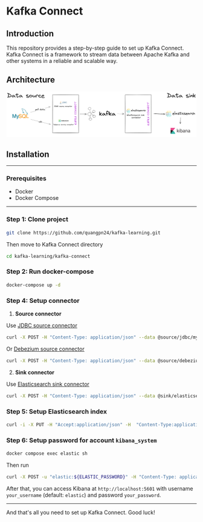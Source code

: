 # Kafka Connect
## Introduction
This repository provides a step-by-step guide to set up Kafka Connect. Kafka Connect is a framework to stream data between Apache Kafka and other systems in a reliable and scalable way.

## Architecture
![](./assets/architecture.png)
## Installation

---
### Prerequisites
- Docker
- Docker Compose
---

### Step 1: Clone project
```bash 
git clone https://github.com/quangpn24/kafka-learning.git 
```
Then move to Kafka Connect directory 
```bash
cd kafka-learning/kafka-connect
```
### Step 2: Run docker-compose
```bash
docker-compose up -d
```
### Step 4: Setup connector
1. **Source connector**

 Use [JDBC source connector](https://docs.confluent.io/kafka-connectors/jdbc/current/source-connector/overview.html)
```bash
curl -X POST -H "Content-Type: application/json" --data @source/jdbc/mysql-todo-source.json http://localhost:8083/connectors
```
Or [Debezium source connector](https://docs.confluent.io/kafka-connectors/debezium-mysql-source/current/overview.html)
```bash
curl -X POST -H "Content-Type: application/json" --data @source/debezium/mysql-user-source.json http://localhost:8083/connectors
```
2. **Sink connector**

 Use [Elasticsearch sink connector](https://docs.confluent.io/kafka-connectors/elasticsearch/current/overview.html)
```bash
curl -X POST -H "Content-Type: application/json" --data @sink/elasticsearch/es-todo-sink.json http://localhost:8083/connectors
```
### Step 5: Setup Elasticsearch index
```bash
curl -i -X PUT -H "Accept:application/json" -H  "Content-Type:application/json" http://localhost:9200/debezium.cdc.users?include_type_name=true -d @indexes/user-index.json
```
### Step 6: Setup password for account `kibana_system`
```bash
docker compose exec elastic sh
```
Then run
```bash
curl -X POST -u "elastic:${ELASTIC_PASSWORD}" -H "Content-Type: application/json" http://localhost:9200/_security/user/kibana_system/_password -d "{ \"password\": \"${KIBANA_PASSWORD}\" }"
```
After that, you can access Kibana at `http://localhost:5601` with username `your_username` (default: `elastic`) and password `your_password`.

---
And that's all you need to set up Kafka Connect. Good luck!